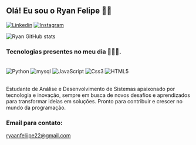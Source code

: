 ## Olá! Eu sou o Ryan Felipe 🙋🏽

[![Linkedin](https://img.shields.io/badge/LinkedIn-0077B5?style=for-the-badge&logo=linkedin&logoColor=white)](https://www.linkedin.com/in/ryanfelipedecarvalho/)
[![Instagram](https://img.shields.io/badge/Instagram-E4405F?style=for-the-badge&logo=instagram&logoColor=white)](https://instagram.com/ryaanf)


![Ryan GitHub stats](https://github-readme-stats.vercel.app/api?username=devryan&show_icons=true&theme=tokyonight)

### Tecnologias presentes no meu dia 🧑🏽‍💻.

<div style= "display: inline_block"><br/>
  <img align="center" alt= "Python"src="https://img.shields.io/badge/Python-14354C?style=for-the-badge&logo=python&logoColor=white"/>
  <img align="center" alt= "mysql"src="https://img.shields.io/badge/MySQL-00000F?style=for-the-badge&logo=mysql&logoColor=white"/>
  <img align="center" alt="JavaScript" src="https://img.shields.io/badge/JavaScript-F7DF1E?style=for-the-badge&logo=javascript&logoColor=black">
  <img align="center" alt="Css3" src="https://img.shields.io/badge/CSS3-1572B6?style=for-the-badge&logo=css3&logoColor=white">
  <img align="center" alt="HTML5" src="https://img.shields.io/badge/HTML5-E34F26?style=for-the-badge&logo=html5&logoColor=white">
  
</div><br/>

Estudante de Análise e Desenvolvimento de Sistemas apaixonado por tecnologia e inovação, sempre em busca de novos desafios e aprendizados para transformar ideias em soluções. Pronto para contribuir e crescer no mundo da programação.

### Email para contato:
ryaanfeliipe22@gmail.com
